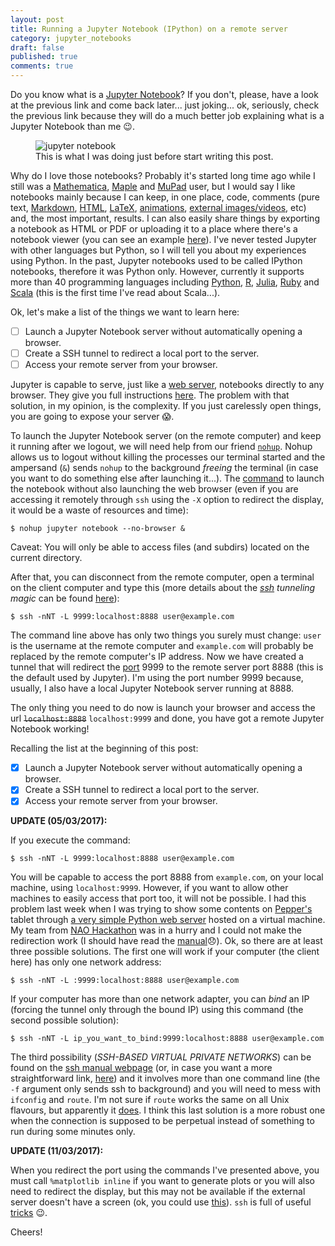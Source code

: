 ```yaml
---
layout: post
title: Running a Jupyter Notebook (IPython) on a remote server
category: jupyter_notebooks
draft: false
published: true
comments: true
---
```


Do you know what is a [Jupyter Notebook](http://jupyter.org/)? If you don't, please, have a look at the previous link and come back later... just joking... ok, seriously, check the previous link because they will do a much better job explaining what is a Jupyter Notebook than me :wink:.

<figure>
  <img src="{{ site.url }}/public/images/jupyter_notebook.jpg?style=centerme" alt="jupyter notebook">
  <figcaption>This is what I was doing just before start writing this post.</figcaption>
</figure>

<!--more-->

Why do I love those notebooks? Probably it's started long time ago while I still was a [Mathematica](https://www.wolfram.com/mathematica/), [Maple](http://www.maplesoft.com/products/maple/) and [MuPad](https://uk.mathworks.com/discovery/mupad.html) user, but I would say I like notebooks mainly because I can keep, in one place, code, comments (pure text, [Markdown](http://jupyter-notebook.readthedocs.io/en/latest/examples/Notebook/Working%20With%20Markdown%20Cells.html), [HTML](https://blog.dominodatalab.com/lesser-known-ways-of-using-notebooks/), [LaTeX](http://jupyter-notebook.readthedocs.io/en/latest/examples/Notebook/Typesetting%20Equations.html), [animations](http://louistiao.me/posts/notebooks/embedding-matplotlib-animations-in-jupyter-notebooks/), [external images/videos](http://nbviewer.jupyter.org/github/ipython/ipython/blob/1.x/examples/notebooks/Part%205%20-%20Rich%20Display%20System.ipynb#Video), etc) and, the most important, results. I can also easily share things by exporting a notebook as HTML or PDF or uploading it to a place where there's a notebook viewer (you can see an example [here](https://github.com/ricardodeazambuja/keras-adventures/blob/master/Dogs_vs_Cats/Keras%20Cats%20and%20Dogs%20-%20normal%20deep%20net%20(not%20so%20deep).ipynb)). I've never tested Jupyter with other languages but Python, so I will tell you about my experiences using Python. In the past, Jupyter notebooks used to be called IPython notebooks, therefore it was Python only. However, currently it supports more than 40 programming languages including [Python](https://ipython.org/notebook.html), [R](https://irkernel.github.io/), [Julia](https://github.com/JuliaLang/IJulia.jl), [Ruby](https://github.com/SciRuby/iruby) and [Scala](https://www.scala-lang.org/) (this is the first time I've read about Scala...).

Ok, let's make a list of the things we want to learn here:

- [ ] Launch a Jupyter Notebook server without automatically opening a browser.
- [ ] Create a SSH tunnel to redirect a local port to the server.
- [ ] Access your remote server from your browser.

Jupyter is capable to serve, just like a [web server](https://en.wikipedia.org/wiki/Web_server), notebooks directly to any browser. They give you full instructions [here](http://jupyter-notebook.readthedocs.io/en/latest/public_server.html). The problem with that solution, in my opinion, is the complexity. If you just carelessly open things, you are going to expose your server :scream:.

To launch the Jupyter Notebook server (on the remote computer) and keep it running after we logout, we will need help from our friend [`nohup`](https://en.wikipedia.org/wiki/Nohup). Nohup allows us to logout without killing the processes our terminal started and the ampersand (`&`) sends `nohup` to the background *freeing* the terminal (in case you want to do something else after launching it...). The [command](http://stackoverflow.com/a/31953548) to launch the notebook without also launching the web browser (even if you are accessing it remotely through `ssh` using the `-X` option to redirect the display, it would be a waste of resources and time):

```
$ nohup jupyter notebook --no-browser &
```
<div class="message">
  Caveat: You will only be able to access files (and subdirs) located on the current directory.
</div>

After that, you can disconnect from the remote computer, open a terminal on the client computer and type this (more details about the *[ssh](https://linux.die.net/man/1/ssh) tunneling magic* can be found [here](http://blog.trackets.com/2014/05/17/ssh-tunnel-local-and-remote-port-forwarding-explained-with-examples.html)):

```
$ ssh -nNT -L 9999:localhost:8888 user@example.com
```
The command line above has only two things you surely must change: `user` is the username at the remote computer and `example.com` will probably be replaced by the remote computer's IP address. Now we have created a tunnel that will redirect the [port](https://en.wikipedia.org/wiki/Port_(computer_networking)) 9999 to the remote server port 8888 (this is the default used by Jupyter). I'm using the port number 9999 because, usually, I also have a local Jupyter Notebook server running at 8888.

The only thing you need to do now is launch your browser and access the url ~~`localhost:8888`~~ `localhost:9999` and done, you have got a remote Jupyter Notebook working!

Recalling the list at the beginning of this post:

- [x] Launch a Jupyter Notebook server without automatically opening a browser.
- [x] Create a SSH tunnel to redirect a local port to the server.
- [x] Access your remote server from your browser.

**UPDATE (05/03/2017):**

If you execute the command:

```
$ ssh -nNT -L 9999:localhost:8888 user@example.com
```

You will be capable to access the port 8888 from `example.com`, on your local machine, using `localhost:9999`. However, if you want to allow other machines to easily access that port too, it will not be possible. I had this problem last week when I was trying to show some contents on [Pepper's](https://www.ald.softbankrobotics.com/en/cool-robots/pepper) tablet through [a very simple Python web server](https://docs.python.org/2/library/simplehttpserver.html) hosted on a virtual machine. My team from [NAO Hackathon](https://github.com/ricardodeazambuja/Hackathon-Plymouth-2017) was in a hurry and I could not make the redirection work (I should have read the [manual](https://linux.die.net/man/1/ssh):disappointed:). Ok, so there are at least three possible solutions. The first one will work if your computer (the client here) has only one network address:

```
$ ssh -nNT -L :9999:localhost:8888 user@example.com
```

If your computer has more than one network adapter, you can *bind* an IP (forcing the tunnel only through the bound IP) using this command (the second possible solution):

```
$ ssh -nNT -L ip_you_want_to_bind:9999:localhost:8888 user@example.com
```

The third possibility (*SSH-BASED VIRTUAL PRIVATE NETWORKS*) can be found on the [ssh manual webpage](https://linux.die.net/man/1/ssh) (or, in case you want a more straightforward link, [here](http://superuser.com/a/311863)) and it involves more than one command line (the `-f` argument only sends ssh to background) and you will need to mess with `ifconfig` and `route`. I'm not sure if `route` works the same on all Unix flavours, but apparently it [does](https://en.wikipedia.org/wiki/Route_(command)). I think this last solution is a more robust one when the connection is supposed to be perpetual instead of something to run during some minutes only.

**UPDATE (11/03/2017):**

When you redirect the port using the commands I've presented above, you must call `%matplotlib inline` if you want to generate plots or you will also need to redirect the display, but this may not be available if the external server doesn't have a screen (ok, you could use [this](http://askubuntu.com/a/633805)). `ssh` is full of useful [tricks](http://matt.might.net/articles/ssh-hacks/) :wink:.

Cheers!
